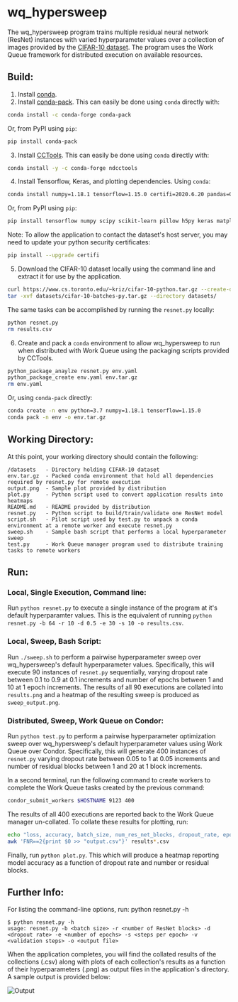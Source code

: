 # wq_hypersweep

The wq_hypersweep program trains multiple residual neural network (ResNet) instances with varied hyperparameter values over a collection of images provided by the [CIFAR-10 dataset](https://www.cs.toronto.edu/~kriz/cifar.html). The program uses the Work Queue framework for distributed execution on available resources.


## Build:

1. Install [conda](https://docs.conda.io/projects/conda/en/latest/user-guide/install/).
2. Install [conda-pack](https://conda.github.io/conda-pack/). This can easily be done using `conda` directly with:
```bash
conda install -c conda-forge conda-pack
```
Or, from PyPI using `pip`:
```bash
pip install conda-pack
```
3. Install [CCTools](https://cctools.readthedocs.io/en/latest/install/). This can easily be done using `conda` directly with:
```bash
conda install -y -c conda-forge ndcctools
```

4. Install Tensorflow, Keras, and plotting dependencies. Using `conda`:
```bash
conda install numpy=1.18.1 tensorflow=1.15.0 certifi=2020.6.20 pandas=0.25.3 seaborn=0.10.1
```
Or, from PyPI using `pip`:
```bash
pip install tensorflow numpy scipy scikit-learn pillow h5py keras matplotlib numpy seaborn
```
Note: To allow the application to contact the dataset's host server, you may need to update your python security certificates:
```bash
pip install --upgrade certifi
```

5. Download the CIFAR-10 dataset  locally using the command line and extract it for use by the application.
```bash
curl https://www.cs.toronto.edu/~kriz/cifar-10-python.tar.gz --create-dirs -o datasets/cifar-10-batches-py.tar.gz
tar -xvf datasets/cifar-10-batches-py.tar.gz --directory datasets/
```
The same tasks can be accomplished by running the `resnet.py` locally:
```bash
python resnet.py
rm results.csv
```

6. Create and pack a `conda` environment to allow wq_hypersweep to run when distributed with Work Queue using the packaging scripts provided by CCTools.
```bash
python_package_anaylze resnet.py env.yaml
python_package_create env.yaml env.tar.gz
rm env.yaml
```
Or, using `conda-pack` directly:
```bash
conda create -n env python=3.7 numpy=1.18.1 tensorflow=1.15.0
conda pack -n env -o env.tar.gz
```

## Working Directory:
At this point, your working directory should contain the following:
```
/datasets   - Directory holding CIFAR-10 dataset
env.tar.gz  - Packed conda environment that hold all dependencies required by resnet.py for remote execution
output.png  - Sample plot provided by distribution
plot.py     - Python script used to convert application results into heatmaps
README.md   - README provided by distribution
resnet.py   - Python script to build/train/validate one ResNet model
script.sh   - Pilot script used by test.py to unpack a conda environment at a remote worker and execute resnet.py
sweep.sh    - Sample bash script that performs a local hyperparameter sweep
test.py     - Work Queue manager program used to distribute training tasks to remote workers  
```

## Run:
### Local, Single Execution, Command line:
Run `python resnet.py` to execute a single instance of the program at it's default hyperparamter values. This is the equivalent of running `python resnet.py -b 64 -r 10 -d 0.5 -e 30 -s 10 -o results.csv`.

### Local, Sweep, Bash Script:
Run `./sweep.sh` to perform a pairwise hyperparameter sweep over wq_hypersweep's default hyperparameter values. Specifically, this will execute 90 instances of `resnet.py` sequentially, varying dropout rate between 0.1 to 0.9 at 0.1 increments and number of epochs between 1 and 10 at 1 epoch increments. The results of all 90 executions are collated into `results.png` and a heatmap of the resulting sweep is produced as `sweep_output.png`.

### Distributed, Sweep, Work Queue on Condor:
Run `python test.py` to perform a pairwise hyperparameter optimization sweep over wq_hypersweep's default hyperparameter values using Work Queue over Condor. Specifically, this will generate 400 instances of `resnet.py` varying dropout rate between 0.05 to 1 at 0.05 increments and number of residual blocks between 1 and 20 at 1 block increments.

In a second terminal, run the following command to create workers to complete the Work Queue tasks created by the previous command:
```bash
condor_submit_workers $HOSTNAME 9123 400
```
The results of all 400 executions are reported back to the Work Queue manager un-collated. To collate these results for plotting, run:
```bash
echo "loss, accuracy, batch_size, num_res_net_blocks, dropout_rate, epochs, steps_per_epoch, validation_steps" > output.csv
awk 'FNR==2{print $0 >> "output.csv"}' results*.csv
```
Finally, run `python plot.py`. This which will produce a heatmap reporting model accuracy as a function of dropout rate and number or residual blocks.

## Further Info:
For listing the command-line options, run: python resnet.py -h
```
$ python resnet.py -h
usage: resnet.py -b <batch size> -r <number of ResNet blocks> -d <dropout rate> -e <number of epochs> -s <steps per epoch> -v <validation steps> -o <output file>
```

When the application completes, you will find the collated results of the collections (.csv) along with plots of each collection's results as a function of their hyperparameters (.png) as output files in the application's directory. A sample output is provided below:

![Output](https://github.com/tjuedema/cctools/blob/manager/apps/wq_hypersweep/output.png)
